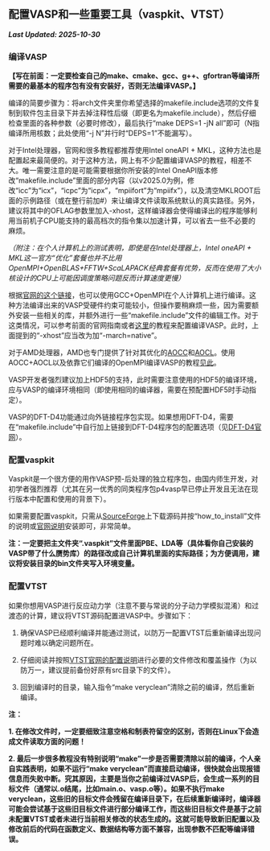 ## 配置VASP和一些重要工具（vaspkit、VTST）

***Last Updated: 2025-10-30***

### 编译VASP

**【写在前面：一定要检查自己的make、cmake、gcc、g++、gfortran等编译所需要的最基本的程序包有没有安装好，否则无法编译VASP。】**

编译的简要步骤为：将arch文件夹里你希望选择的makefile.include选项的文件复制到软件包主目录下并去掉注释性后缀（即更名为makefile.include），然后仔细检查里面的各种参数（必要时修改），最后执行“make DEPS=1 -jN all”即可（N指编译所用核数；此处使用“-j N”并行时“DEPS=1”不能漏写）。

对于Intel处理器，官网和很多教程都推荐使用Intel oneAPI + MKL，这种方法也是配置起来最简便的。对于这种方法，网上有不少配置编译VASP的教程，相差不大。唯一需要注意的是可能需要根据你所安装的Intel OneAPI版本修改“makefile.include”里面的部分内容（以v2025.0为例，修改“icc”为“icx”，“icpc”为“icpx”，“mpiifort”为“mpiifx”），以及清空MKLROOT后面的示例路径（或在整行前加#）来让编译文件读取系统默认的真实路径。另外，建议将其中的OFLAG参数里加入-xhost，这样编译器会使得编译出的程序能够利用当前机子CPU能支持的最高档次的指令集以加速计算，可以省去一些不必要的麻烦。

*（附注：在个人计算机上的测试表明，即使是在Intel处理器上，Intel oneAPI + MKL这一官方“优化”套餐也并不比用OpenMPI+OpenBLAS+FFTW+ScaLAPACK经典套餐有优势，反而在使用了大小核设计的CPU上可能因调度策略问题反而计算速度更慢）*

根据[官网的这个链接](https://www.vasp.at/wiki/index.php/Personal_computer_installation)，也可以使用GCC+OpenMPI在个人计算机上进行编译。这种方法编译出来的VASP受硬件约束可能较小，但操作要稍麻烦一些，因为需要额外安装一些相关的库，并额外进行一些“makefile.include”文件的编辑工作。对于这类情况，可以参考前面的官网指南或者[这里](https://implant.fs.cvut.cz/vasp-compilation/)的教程来配置编译VASP。此时，上面提到的“-xhost”应当改为加“-march=native”。

对于AMD处理器，AMD也专门提供了针对其优化的[AOCC](https://www.amd.com/zh-cn/developer/aocc.html)和[AOCL](https://www.amd.com/en/developer/aocl.html)。使用AOCC+AOCL以及依靠它们编译的OpenMPI编译VASP的教程[见此](https://implant.fs.cvut.cz/vasp-cpu-aocl/)。

VASP开发者强烈建议加上HDF5的支持，此时需要注意使用的HDF5的编译环境，应与VASP的编译环境相同（即使用相同的编译器，需要在预配置HDF5时手动指定）。

VASP的DFT-D4功能通过向外链接程序包实现。如果想用DFT-D4，需要在“makefile.include”中自行加上链接到DFT-D4程序包的配置选项（见[DFT-D4官网](https://dftd4.github.io/dftd4/)）。

### 配置vaspkit

Vaspkit是一个很方便的用作VASP预-后处理的独立程序包，由国内师生开发，对初学者强烈推荐（尤其在另一优秀的同类程序包p4vasp早已停止开发且无法在现行版本中配置和使用的背景下）。

如果需要配置vaspkit，只需从[SourceForge](https://sourceforge.net/projects/vaspkit/)上下载源码并按“how_to_install”文件的说明或[官网说明](https://vaspkit.com/installation.html#id1)安装即可，非常简单。

**注：一定要把主文件夹“.vaspkit”文件里面PBE、LDA等（具体看你自己安装的VASP带了什么赝势库）的路径改成自己计算机里面的实际路径；为方便调用，建议将安装目录的bin文件夹写入环境变量。**

### 配置VTST

如果你想用VASP进行反应动力学（注意不要与常说的分子动力学模拟混淆）和过渡态的计算，建议将VTST源码配置进VASP中。步骤如下：

1. 确保VASP已经顺利编译并能通过测试，以防万一配置VTST后重新编译出现问题时难以确定问题所在。

2. 仔细阅读并按照[VTST官网的配置说明](https://theory.cm.utexas.edu/vtsttools/installation.html)进行必要的文件修改和覆盖操作（为以防万一，建议提前备份好原有src目录下的文件）。

3. 回到编译时的目录，输入指令“make veryclean”清除之前的编译，然后重新编译。

**注：**

**1. 在修改文件时，一定要细致注意空格和制表符留空的区别，否则在Linux下会造成文件读取方面的问题！**

**2. 最后一步很多教程没有特别说明“make”一步是否需要清除以前的编译，个人亲自实践表明，如果不运行“make veryclean”而直接启动编译，很快就会出现报错信息而失败中断。究其原因，主要是当你之前编译过VASP后，会生成一系列的目标文件（通常以.o结尾，比如main.o、vasp.o等）。如果不执行make veryclean，这些旧的目标文件会残留在编译目录下，在后续重新编译时，编译器可能会尝试基于这些旧目标文件进行部分编译工作，而这些旧目标文件是基于之前未配置VTST或者未进行当前相关修改的状态生成的。这就可能导致新旧配置以及修改前后的代码在函数定义、数据结构等方面不兼容，出现参数不匹配等编译错误。**
